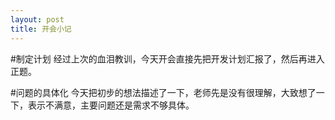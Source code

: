 ```yaml
---
layout: post
title: 开会小记
---
```

#制定计划
经过上次的血泪教训，今天开会直接先把开发计划汇报了，然后再进入正题。

#问题的具体化
今天把初步的想法描述了一下，老师先是没有很理解，大致想了一下，表示不满意，主要问题还是需求不够具体。
